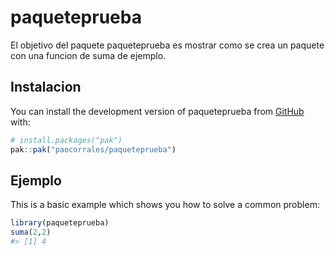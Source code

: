 
<!-- README.md is generated from README.Rmd. Please edit that file -->

# paqueteprueba

<!-- badges: start -->
<!-- badges: end -->

El objetivo del paquete paqueteprueba es mostrar como se crea un paquete
con una funcion de suma de ejemplo.

## Instalacion

You can install the development version of paqueteprueba from
[GitHub](https://github.com/) with:

``` r
# install.packages("pak")
pak::pak("paocorrales/paqueteprueba")
```

## Ejemplo

This is a basic example which shows you how to solve a common problem:

``` r
library(paqueteprueba)
suma(2,2)
#> [1] 4
```
